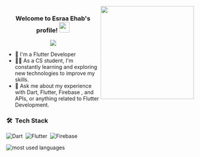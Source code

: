 
<img width="250" align="right" src="https://c.tenor.com/_DOBjnGspYAAAAAM/code-coding.gif">

<h3 align="center">
  Welcome to Esraa Ehab's profile!
  <img src="https://media.giphy.com/media/hvRJCLFzcasrR4ia7z/giphy.gif" width="28">
</h3>

<!-- Typing SVG by DenverCoder1 - https://github.com/DenverCoder1/readme-typing-svg -->
<p align="center">
  <a href="https://github.com/DenverCoder1/readme-typing-svg"><img src="https://readme-typing-svg.herokuapp.com/?lines=Flutter%20developer;Always%20learning%20new%20things&font=Fira%20Code&center=true&width=440&height=45&color=00f4fe&vCenter=true&size=22"></a>
</p> 

- 🏢 I'm a Flutter Developer
- 👨‍💻 As a CS student, I'm constantly learning and exploring new technologies to improve my skills.
- 💬 Ask me about my experience with Dart, Flutter, Firebase , and APIs, or anything related to Flutter Development.



### 🛠 &nbsp;Tech Stack
![Dart](https://img.shields.io/badge/-Dart-05122A?style=flat&logo=Dart&logoColor=039ed6)&nbsp;
![Flutter](https://img.shields.io/badge/-Flutter-05122A?style=flat&logo=Flutter&logoColor=00f4fe)&nbsp;
![Firebase](https://img.shields.io/badge/-Firebase-05122A?style=flat&logo=Firebase&logoColor=ff4500)&nbsp;


<img align="left" src="https://github-readme-stats.vercel.app/api/top-langs?username=EsraaEhab153&show_icons=true&locale=en&layout=compact&theme=radical" alt="most used languages" />
